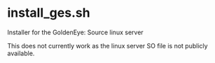 # install_ges.sh
Installer for the GoldenEye: Source linux server


This does not currently work as the linux server SO file is not publicly available.
